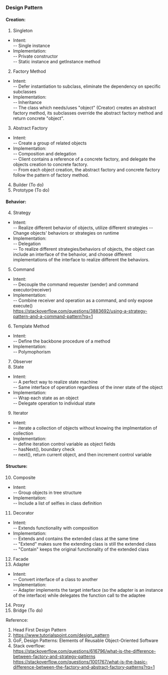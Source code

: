 ### Design Pattern  
#### Creation:  
1. Singleton  
- Intent:  
-- Single instance  
- Implementation:  
-- Private constructor  
-- Static instance and getInstance method  
2. Factory Method  
- Intent:  
-- Defer instantiation to subclass, eliminate the dependency on specific subclasses  
- Implementation:  
-- Inheritance  
-- The class which needs/uses "object" (Creator) creates an abstract factory method, its subclasses override the abstract factory method and return concrete "object".
3. Abstract Factory  
- Intent:  
-- Create a group of related objects  
- Implementation:  
-- Composition and delegation  
-- Client contains a reference of a concrete factory, and delegate the objects creation to concrete factory.  
-- From each object creation, the abstract factory and concrete factory follow the pattern of factory method.  
4. Builder (To do)  
5. Prototype (To do)  

#### Behavior:  
4. Strategy  
- Intent:  
-- Realize different behavior of objects, utilize different strategies
-- Change objects' behaviors or strategies on runtime  
- Implementation:  
-- Delegation  
-- To realize different strategies/behaviors of objects, the object can include an interface of the behavior, and choose different implementations of the interface to realize different the behaviors.  
5. Command  
- Intent:  
-- Decouple the command requester (sender) and command executor(receiver)  
- Implementation:  
-- Combine receiver and operation as a command, and only expose execute()  
https://stackoverflow.com/questions/3883692/using-a-strategy-pattern-and-a-command-pattern?rq=1  
6. Template Method  
- Intent:  
-- Define the backbone procedure of a method  
- Implementation:  
-- Polymophorism  
7. Observer  
8. State  
- Intent:  
-- A perfect way to realize state machine  
-- Same interface of operation regardless of the inner state of the object  
- Implementation:  
-- Wrap each state as an object  
-- Delegate operation to individual state  
9. Iterator  
- Intent:  
-- iterate a collection of objects without knowing the implmentation of collection  
- Implementation:  
-- define iteration control variable as object fields  
-- hasNext(), boundary check  
-- next(), return current object, and then increment control variable  

#### Structure:  
10. Composite  
- Intent:  
-- Group objects in tree structure  
- Implementation:  
-- Include a list of selfies in class definition  
11. Decorator  
- Intent:  
-- Extends functionality with composition  
- Implementation:  
-- Extends and contains the extended class at the same time  
-- "Extend" makes sure the extending class is still the extended class  
-- "Contain" keeps the original functionality of the extended class  
12. Facade
13. Adapter  
- Intent:  
-- Convert interface of a class to another  
- Implementation:  
-- Adapter implements the target interface (so the adapter is an instance of the interface) while delegates the function call to the adaptee
14. Proxy  
15. Bridge (To do)  

Reference:  
1. Head First Design Pattern
2. https://www.tutorialspoint.com/design_pattern  
3. GoF, Design Patterns: Elements of Reusable Object-Oriented Software  
4. Stack overflow:  
https://stackoverflow.com/questions/616796/what-is-the-difference-between-factory-and-strategy-patterns
https://stackoverflow.com/questions/1001767/what-is-the-basic-difference-between-the-factory-and-abstract-factory-patterns?rq=1 
